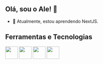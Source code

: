 ## Olá, sou o Ale! 👋


- 🌱 Atualmente, estou aprendendo NextJS.

 ## Ferramentas e Tecnologias
<img src="https://cdn.jsdelivr.net/gh/devicons/devicon@latest/icons/react/react-original-wordmark.svg" width="40" height="40" />
<img src="https://cdn.jsdelivr.net/gh/devicons/devicon@latest/icons/typescript/typescript-original.svg" width="40" height="40" />
<img src="https://cdn.jsdelivr.net/gh/devicons/devicon@latest/icons/javascript/javascript-original.svg" width="40" height="40" />
<img src="https://cdn.jsdelivr.net/gh/devicons/devicon@latest/icons/nextjs/nextjs-line-wordmark.svg" width="40" height="40" />




          

